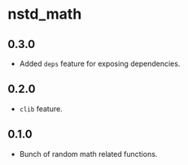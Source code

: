 # nstd_math
## 0.3.0
- Added `deps` feature for exposing dependencies.
## 0.2.0
- `clib` feature.
## 0.1.0
- Bunch of random math related functions.
